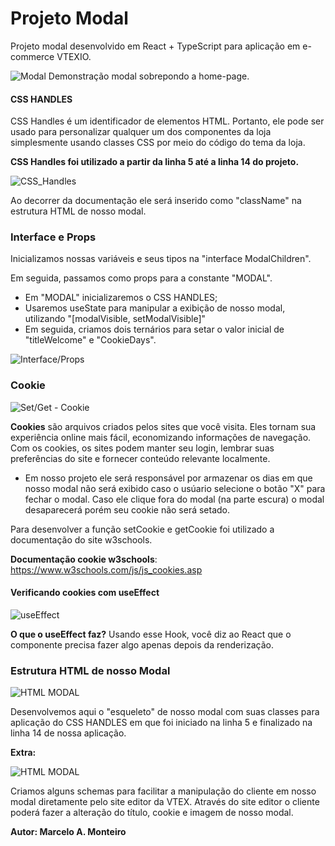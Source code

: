 # Projeto Modal

Projeto modal desenvolvido em React + TypeScript para aplicação em e-commerce VTEXIO.

![Modal](https://cdn.discordapp.com/attachments/889854314095452201/910647713169813514/Screenshot_1.png)
Demonstração modal sobrepondo a home-page.

#### CSS HANDLES

CSS Handles é um identificador de elementos HTML. Portanto, ele pode ser usado para personalizar qualquer um dos componentes da loja simplesmente usando classes CSS por meio do código do tema da loja.

**CSS Handles foi utilizado a partir da linha 5 até a linha 14 do projeto.**

![CSS_Handles](https://cdn.discordapp.com/attachments/889854314095452201/910651940147433562/Screenshot_3.png)

Ao decorrer da documentação ele será inserido como "className" na estrutura HTML de nosso modal.

### Interface e Props

Inicializamos nossas variáveis e seus tipos na "interface ModalChildren".

Em seguida, passamos como props para a constante "MODAL".

- Em "MODAL" inicializaremos o CSS HANDLES;
- Usaremos useState para manipular a exibição de nosso modal, utilizando "[modalVisible, setModalVisible]"
- Em seguida, criamos dois ternários para setar o valor inicial de "titleWelcome" e "CookieDays". 

![Interface/Props](https://cdn.discordapp.com/attachments/900704871517409340/910544727152136202/Captura_de_Tela_2021-11-17_as_11.57.21.png)

### Cookie

![Set/Get - Cookie](https://cdn.discordapp.com/attachments/889854314095452201/910658738547990528/Screenshot_4.png)

**Cookies** são arquivos criados pelos sites que você visita. Eles tornam sua experiência online mais fácil, economizando informações de navegação. Com os cookies, os sites podem manter seu login, lembrar suas preferências do site e fornecer conteúdo relevante localmente.

- Em nosso projeto ele será responsável por armazenar os dias em que nosso modal não será exibido caso o usúario selecione o botão "X" para fechar o modal. Caso ele clique fora do modal (na parte escura) o modal desaparecerá porém seu cookie não será setado.

Para desenvolver a função setCookie e getCookie foi utilizado a documentação do site w3schools.

**Documentação cookie w3schools**: https://www.w3schools.com/js/js_cookies.asp

#### Verificando cookies com useEffect

![useEffect](https://cdn.discordapp.com/attachments/889854314095452201/910663805145612309/Screenshot_5.png)

**O que o useEffect faz?** Usando esse Hook, você diz ao React que o componente precisa fazer algo apenas depois da renderização.

### Estrutura HTML de nosso Modal

![HTML MODAL](https://cdn.discordapp.com/attachments/889854314095452201/910664653938511932/Screenshot_6.png)

Desenvolvemos aqui o "esqueleto" de nosso modal com suas classes para aplicação do CSS HANDLES em que foi iniciado na linha 5 e finalizado na linha 14 de nossa aplicação.

**Extra:**

![HTML MODAL](https://cdn.discordapp.com/attachments/889854314095452201/910666900751667280/Screenshot_7.png)

Criamos alguns schemas para facilitar a manipulação do cliente em nosso modal diretamente pelo site editor da VTEX. Através do site editor o cliente poderá fazer a alteração do título, cookie e imagem de nosso modal.


**Autor: Marcelo A. Monteiro**
